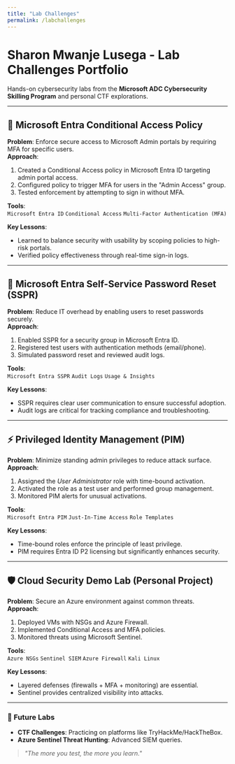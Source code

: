 ```yaml
---
title: "Lab Challenges"
permalink: /labchallenges
---
```


# Sharon Mwanje Lusega - Lab Challenges Portfolio
Hands-on cybersecurity labs from the **Microsoft ADC Cybersecurity Skilling Program** and personal CTF explorations.  

---

## 🔐 Microsoft Entra Conditional Access Policy  
**Problem**: Enforce secure access to Microsoft Admin portals by requiring MFA for specific users.  
**Approach**:  
1. Created a Conditional Access policy in Microsoft Entra ID targeting admin portal access.  
2. Configured policy to trigger MFA for users in the "Admin Access" group.  
3. Tested enforcement by attempting to sign in without MFA.  

**Tools**:  
`Microsoft Entra ID` `Conditional Access` `Multi-Factor Authentication (MFA)`  

**Key Lessons**:  
- Learned to balance security with usability by scoping policies to high-risk portals.  
- Verified policy effectiveness through real-time sign-in logs.  



---

## 🔄 Microsoft Entra Self-Service Password Reset (SSPR)  
**Problem**: Reduce IT overhead by enabling users to reset passwords securely.  
**Approach**:  
1. Enabled SSPR for a security group in Microsoft Entra ID.  
2. Registered test users with authentication methods (email/phone).  
3. Simulated password reset and reviewed audit logs.  

**Tools**:  
`Microsoft Entra SSPR` `Audit Logs` `Usage & Insights`  

**Key Lessons**:  
- SSPR requires clear user communication to ensure successful adoption.  
- Audit logs are critical for tracking compliance and troubleshooting.  

---

## ⚡ Privileged Identity Management (PIM)  
**Problem**: Minimize standing admin privileges to reduce attack surface.  
**Approach**:  
1. Assigned the *User Administrator* role with time-bound activation.  
2. Activated the role as a test user and performed group management.  
3. Monitored PIM alerts for unusual activations.  

**Tools**:  
`Microsoft Entra PIM` `Just-In-Time Access` `Role Templates`  

**Key Lessons**:  
- Time-bound roles enforce the principle of least privilege.  
- PIM requires Entra ID P2 licensing but significantly enhances security.  

---

## 🛡️ Cloud Security Demo Lab (Personal Project)  
**Problem**: Secure an Azure environment against common threats.  
**Approach**:  
1. Deployed VMs with NSGs and Azure Firewall.  
2. Implemented Conditional Access and MFA policies.  
3. Monitored threats using Microsoft Sentinel.  

**Tools**:  
`Azure NSGs` `Sentinel SIEM` `Azure Firewall` `Kali Linux`  

**Key Lessons**:  
- Layered defenses (firewalls + MFA + monitoring) are essential.  
- Sentinel provides centralized visibility into attacks.  

---

### 📌 Future Labs  
- **CTF Challenges**: Practicing on platforms like TryHackMe/HackTheBox.  
- **Azure Sentinel Threat Hunting**: Advanced SIEM queries.  

> *"The more you test, the more you learn."*  



